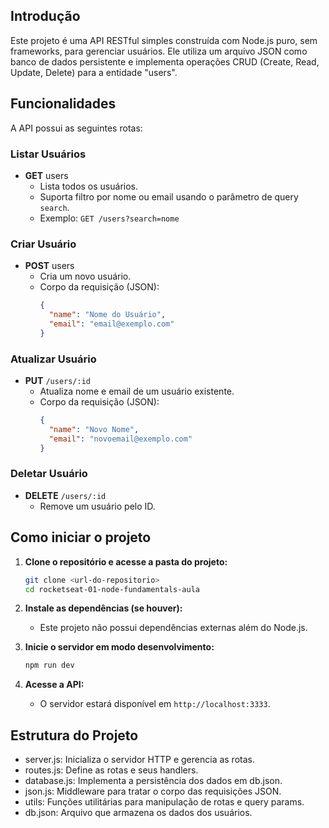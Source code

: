 ## Introdução
Este projeto é uma API RESTful simples construída com Node.js puro, sem frameworks, para gerenciar usuários. Ele utiliza um arquivo JSON como banco de dados persistente e implementa operações CRUD (Create, Read, Update, Delete) para a entidade "users".

## Funcionalidades

A API possui as seguintes rotas:

### Listar Usuários

- **GET** users
  - Lista todos os usuários.
  - Suporta filtro por nome ou email usando o parâmetro de query `search`.
  - Exemplo: `GET /users?search=nome`

### Criar Usuário

- **POST** users
  - Cria um novo usuário.
  - Corpo da requisição (JSON):
    ```json
    {
      "name": "Nome do Usuário",
      "email": "email@exemplo.com"
    }
    ```

### Atualizar Usuário

- **PUT** `/users/:id`
  - Atualiza nome e email de um usuário existente.
  - Corpo da requisição (JSON):
    ```json
    {
      "name": "Novo Nome",
      "email": "novoemail@exemplo.com"
    }
    ```

### Deletar Usuário

- **DELETE** `/users/:id`
  - Remove um usuário pelo ID.

## Como iniciar o projeto

1. **Clone o repositório e acesse a pasta do projeto:**
   ```sh
   git clone <url-do-repositorio>
   cd rocketseat-01-node-fundamentals-aula
   ```

2. **Instale as dependências (se houver):**
   - Este projeto não possui dependências externas além do Node.js.

3. **Inicie o servidor em modo desenvolvimento:**
   ```sh
   npm run dev
   ```

4. **Acesse a API:**
   - O servidor estará disponível em `http://localhost:3333`.

## Estrutura do Projeto

- server.js: Inicializa o servidor HTTP e gerencia as rotas.
- routes.js: Define as rotas e seus handlers.
- database.js: Implementa a persistência dos dados em db.json.
- json.js: Middleware para tratar o corpo das requisições JSON.
- utils: Funções utilitárias para manipulação de rotas e query params.
- db.json: Arquivo que armazena os dados dos usuários.


